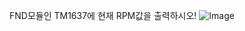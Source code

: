FND모듈인 TM1637에 현재 RPM값을 출력하시오!
![Image](https://github.com/user-attachments/assets/d629b8fb-a83f-4cdb-9f13-549535f768bc)
